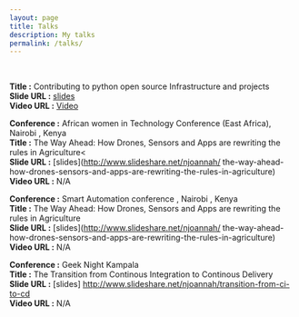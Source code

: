 ```yaml
---
layout: page
title: Talks
description: My talks
permalink: /talks/
---
```

<br>

<!-- <img src="{{ site.baseurl }}/index.jpg" title="Profile Picture" > -->

**Title :** Contributing to python open source Infrastructure and projects<br>
**Slide URL :** [slides](https://archive.org/details/pyconza2016-Contributing_to_python_open_source_Infrastructure_and_projects)<br>
**Video URL :** [Video](https://2016.za.pycon.org/talks/65/ )<br>

**Conference :** African women in Technology Conference (East Africa), Nairobi , Kenya<br>
**Title :** The Way Ahead: How Drones, Sensors and Apps are rewriting the rules in Agriculture<<br>
**Slide URL :** [slides](http://www.slideshare.net/njoannah/
the-way-ahead-how-drones-sensors-and-apps-are-rewriting-the-rules-in-agriculture)<br>
**Video URL :** N/A<br>

**Conference :** Smart Automation conference , Nairobi , Kenya<br>
**Title :** The Way Ahead: How Drones, Sensors and Apps are rewriting the rules in Agriculture<br>
**Slide URL :** [slides](http://www.slideshare.net/njoannah/
the-way-ahead-how-drones-sensors-and-apps-are-rewriting-the-rules-in-agriculture)<br>
**Video URL :** N/A<br>

**Conference :** Geek Night Kampala<br>
**Title :** The Transition from Continous Integration to Continous Delivery<br>
**Slide URL :** [slides] http://www.slideshare.net/njoannah/transition-from-ci-to-cd<br>
**Video URL :** N/A<br>
